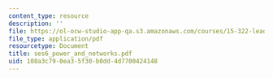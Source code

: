 ```yaml
---
content_type: resource
description: ''
file: https://ol-ocw-studio-app-qa.s3.amazonaws.com/courses/15-322-leading-organizations-ii-fall-2003/108a3c790ea35f30b0dd4d7700424148_ses6_power_and_networks.pdf
file_type: application/pdf
resourcetype: Document
title: ses6_power_and_networks.pdf
uid: 108a3c79-0ea3-5f30-b0dd-4d7700424148
---
```

